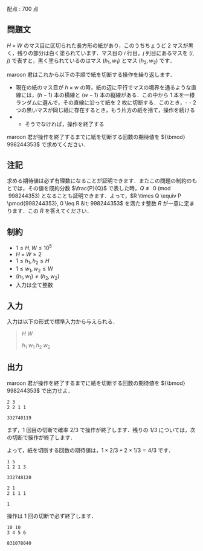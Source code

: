 配点 : $700$ 点

## 問題文

$H \times W$ のマス目に区切られた長方形の紙があり，このうちちょうど $2$ マスが黒く，残りの部分は白く塗られています．マス目の $i$ 行目，$j$ 列目にあるマスを $(i, j)$ で表すと，黒く塗られているのはマス $(h_1, w_1)$ とマス $(h_2, w_2)$ です．

maroon 君はこれから以下の手順で紙を切断する操作を繰り返します．

- 現在の紙のマス目が $h \times w$ の時，紙の辺に平行でマスの境界を通るような直線には，$(h - 1)$ 本の横線と $(w - 1)$ 本の縦線がある．この中から $1$ 本を一様ランダムに選んで，その直線に沿って紙を $2$ 枚に切断する．このとき，-   - $2$ つの黒いマスが同じ紙に存在するとき，もう片方の紙を捨て，操作を続ける
-   - そうでなければ，操作を終了する

maroon 君が操作を終了するまでに紙を切断する回数の期待値を ${\bmod} 998244353$ で求めてください．

## 注記

求める期待値は必ず有理数になることが証明できます．またこの問題の制約のもとでは，その値を既約分数 $\frac{P}{Q}$ で表した時，$Q \not \equiv 0 \pmod{998244353}$ となることも証明できます．よって，$R \times Q \equiv P \pmod{998244353}, 0 \leq R &lt; 998244353$ を満たす整数 $R$ が一意に定まります．この $R$ を答えてください．

## 制約

- $1 \leq H, W \leq 10^5$
- $H \times W \geq 2$
- $1 \leq h_1, h_2 \leq H$
- $1 \leq w_1, w_2 \leq W$
- $(h_1, w_1) \neq (h_2, w_2)$
- 入力は全て整数

## 入力

入力は以下の形式で標準入力から与えられる．

> $H$ $W$
> 
> $h_1$ $w_1$ $h_2$ $w_2$

## 出力

maroon 君が操作を終了するまでに紙を切断する回数の期待値を ${\bmod} 998244353$ で出力せよ．

```input1
2 3
2 2 1 1
```

```output1
332748119
```

まず，$1$ 回目の切断で確率 $2/3$ で操作が終了します．残りの $1/3$ については，次の切断で操作が終了します．

よって，紙を切断する回数の期待値は，$1 \times 2/3 + 2 \times 1/3 = 4/3$ です．

```input2
1 5
1 2 1 3
```

```output2
332748120
```

```input3
2 1
2 1 1 1
```

```output3
1
```

操作は $1$ 回の切断で必ず終了します．

```input4
10 10
3 4 5 6
```

```output4
831078040
```